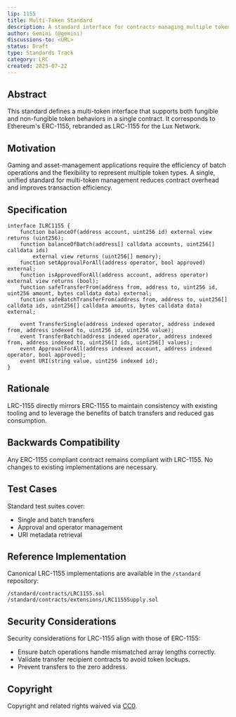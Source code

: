 ```yaml
---
lip: 1155
title: Multi-Token Standard
description: A standard interface for contracts managing multiple token types on the Lux Network
author: Gemini (@gemini)
discussions-to: <URL>
status: Draft
type: Standards Track
category: LRC
created: 2025-07-22
---
```


## Abstract

This standard defines a multi-token interface that supports both fungible and non-fungible token behaviors in a single contract. It corresponds to Ethereum's ERC-1155, rebranded as LRC-1155 for the Lux Network.

## Motivation

Gaming and asset-management applications require the efficiency of batch operations and the flexibility to represent multiple token types. A single, unified standard for multi-token management reduces contract overhead and improves transaction efficiency.

## Specification

```solidity
interface ILRC1155 {
    function balanceOf(address account, uint256 id) external view returns (uint256);
    function balanceOfBatch(address[] calldata accounts, uint256[] calldata ids)
        external view returns (uint256[] memory);
    function setApprovalForAll(address operator, bool approved) external;
    function isApprovedForAll(address account, address operator) external view returns (bool);
    function safeTransferFrom(address from, address to, uint256 id, uint256 amount, bytes calldata data) external;
    function safeBatchTransferFrom(address from, address to, uint256[] calldata ids, uint256[] calldata amounts, bytes calldata data) external;

    event TransferSingle(address indexed operator, address indexed from, address indexed to, uint256 id, uint256 value);
    event TransferBatch(address indexed operator, address indexed from, address indexed to, uint256[] ids, uint256[] values);
    event ApprovalForAll(address indexed account, address indexed operator, bool approved);
    event URI(string value, uint256 indexed id);
}
```

## Rationale

LRC-1155 directly mirrors ERC-1155 to maintain consistency with existing tooling and to leverage the benefits of batch transfers and reduced gas consumption.

## Backwards Compatibility

Any ERC-1155 compliant contract remains compliant with LRC-1155. No changes to existing implementations are necessary.

## Test Cases

Standard test suites cover:
- Single and batch transfers
- Approval and operator management
- URI metadata retrieval

## Reference Implementation

Canonical LRC-1155 implementations are available in the `/standard` repository:
```text
/standard/contracts/LRC1155.sol
/standard/contracts/extensions/LRC1155Supply.sol
```

## Security Considerations

Security considerations for LRC-1155 align with those of ERC-1155:
- Ensure batch operations handle mismatched array lengths correctly.
- Validate transfer recipient contracts to avoid token lockups.
- Prevent transfers to the zero address.

## Copyright

Copyright and related rights waived via [CC0](https://creativecommons.org/publicdomain/zero/1.0/).